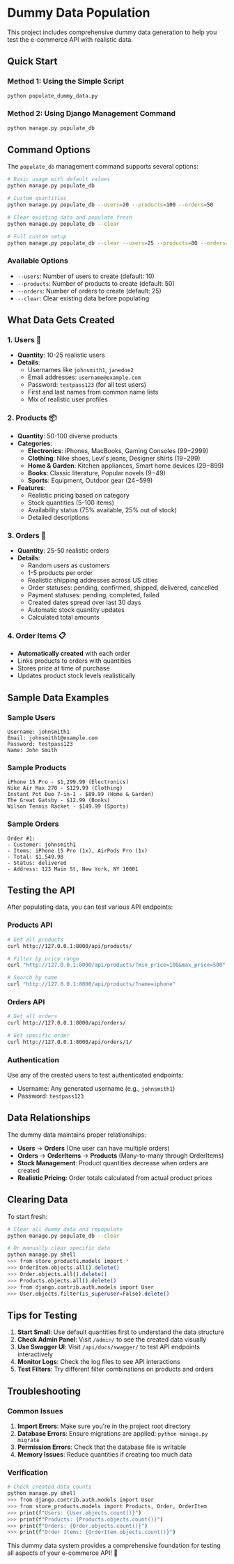 # Dummy Data Population

This project includes comprehensive dummy data generation to help you test the e-commerce API with realistic data.

## Quick Start

### Method 1: Using the Simple Script

```bash
python populate_dummy_data.py
```

### Method 2: Using Django Management Command

```bash
python manage.py populate_db
```

## Command Options

The `populate_db` management command supports several options:

```bash
# Basic usage with default values
python manage.py populate_db

# Custom quantities
python manage.py populate_db --users=20 --products=100 --orders=50

# Clear existing data and populate fresh
python manage.py populate_db --clear

# Full custom setup
python manage.py populate_db --clear --users=25 --products=80 --orders=40
```

### Available Options

- `--users`: Number of users to create (default: 10)
- `--products`: Number of products to create (default: 50)
- `--orders`: Number of orders to create (default: 25)
- `--clear`: Clear existing data before populating

## What Data Gets Created

### 1. Users 👥

- **Quantity**: 10-25 realistic users
- **Details**:  
  - Usernames like `johnsmith1`, `janedoe2`
  - Email addresses: `username@example.com`
  - Password: `testpass123` (for all test users)
  - First and last names from common name lists
  - Mix of realistic user profiles

### 2. Products 📦

- **Quantity**: 50-100 diverse products
- **Categories**:
  - **Electronics**: iPhones, MacBooks, Gaming Consoles ($99-$2999)
  - **Clothing**: Nike shoes, Levi's jeans, Designer shirts ($19-$299)
  - **Home & Garden**: Kitchen appliances, Smart home devices ($29-$899)
  - **Books**: Classic literature, Popular novels ($9-$49)
  - **Sports**: Equipment, Outdoor gear ($24-$599)
- **Features**:
  - Realistic pricing based on category
  - Stock quantities (5-100 items)
  - Availability status (75% available, 25% out of stock)
  - Detailed descriptions

### 3. Orders 🛒

- **Quantity**: 25-50 realistic orders
- **Details**:
  - Random users as customers
  - 1-5 products per order
  - Realistic shipping addresses across US cities
  - Order statuses: pending, confirmed, shipped, delivered, cancelled
  - Payment statuses: pending, completed, failed
  - Created dates spread over last 30 days
  - Automatic stock quantity updates
  - Calculated total amounts

### 4. Order Items 📋

- **Automatically created** with each order
- Links products to orders with quantities
- Stores price at time of purchase
- Updates product stock levels realistically

## Sample Data Examples

### Sample Users

``` text
Username: johnsmith1
Email: johnsmith1@example.com
Password: testpass123
Name: John Smith
```

### Sample Products

``` text
iPhone 15 Pro - $1,299.99 (Electronics)
Nike Air Max 270 - $129.99 (Clothing)
Instant Pot Duo 7-in-1 - $89.99 (Home & Garden)
The Great Gatsby - $12.99 (Books)
Wilson Tennis Racket - $149.99 (Sports)
```

### Sample Orders

``` text
Order #1:
- Customer: johnsmith1
- Items: iPhone 15 Pro (1x), AirPods Pro (1x)
- Total: $1,549.98
- Status: delivered
- Address: 123 Main St, New York, NY 10001
```

## Testing the API

After populating data, you can test various API endpoints:

### Products API

```bash
# Get all products
curl http://127.0.0.1:8000/api/products/

# Filter by price range
curl "http://127.0.0.1:8000/api/products/?min_price=100&max_price=500"

# Search by name
curl "http://127.0.0.1:8000/api/products/?name=iphone"
```

### Orders API

```bash
# Get all orders
curl http://127.0.0.1:8000/api/orders/

# Get specific order
curl http://127.0.0.1:8000/api/orders/1/
```

### Authentication

Use any of the created users to test authenticated endpoints:

- Username: Any generated username (e.g., `johnsmith1`)
- Password: `testpass123`

## Data Relationships

The dummy data maintains proper relationships:

- **Users** → **Orders** (One user can have multiple orders)
- **Orders** → **OrderItems** → **Products** (Many-to-many through OrderItems)
- **Stock Management**: Product quantities decrease when orders are created
- **Realistic Pricing**: Order totals calculated from actual product prices

## Clearing Data

To start fresh:

```bash
# Clear all dummy data and repopulate
python manage.py populate_db --clear

# Or manually clear specific data
python manage.py shell
>>> from store_products.models import *
>>> OrderItem.objects.all().delete()
>>> Order.objects.all().delete()
>>> Products.objects.all().delete()
>>> from django.contrib.auth.models import User
>>> User.objects.filter(is_superuser=False).delete()
```

## Tips for Testing

1. **Start Small**: Use default quantities first to understand the data structure
2. **Check Admin Panel**: Visit `/admin/` to see the created data visually
3. **Use Swagger UI**: Visit `/api/docs/swagger/` to test API endpoints interactively
4. **Monitor Logs**: Check the log files to see API interactions
5. **Test Filters**: Try different filter combinations on products and orders

## Troubleshooting

### Common Issues

1. **Import Errors**: Make sure you're in the project root directory
2. **Database Errors**: Ensure migrations are applied: `python manage.py migrate`
3. **Permission Errors**: Check that the database file is writable
4. **Memory Issues**: Reduce quantities if creating too much data

### Verification

```bash
# Check created data counts
python manage.py shell
>>> from django.contrib.auth.models import User
>>> from store_products.models import Products, Order, OrderItem
>>> print(f"Users: {User.objects.count()}")
>>> print(f"Products: {Products.objects.count()}")
>>> print(f"Orders: {Order.objects.count()}")
>>> print(f"Order Items: {OrderItem.objects.count()}")
```

This dummy data system provides a comprehensive foundation for testing all aspects of your e-commerce API! 🚀
